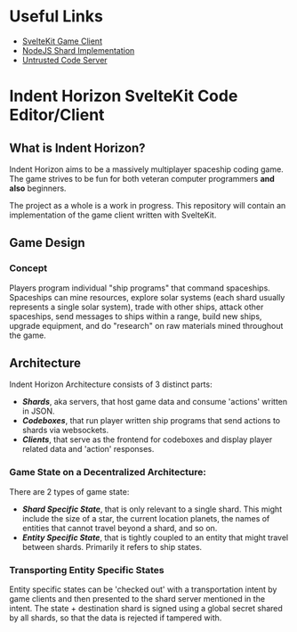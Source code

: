 # Useful Links

- [SvelteKit Game Client](https://github.com/ikealmighty/indenthorizon-www)
- [NodeJS Shard Implementation](https://github.com/ikealmighty/indenthorizon-shard)
- [Untrusted Code Server](https://github.com/ikealmighty/indenthorizon-codebox)

# Indent Horizon SvelteKit Code Editor/Client

## What is Indent Horizon?

Indent Horizon aims to be a massively multiplayer spaceship coding game. The game strives to be fun for both veteran computer programmers **and also** beginners.

The project as a whole is a work in progress. This repository will contain an implementation of the game client written with SvelteKit.

## Game Design

### Concept

Players program individual "ship programs" that command spaceships. Spaceships can mine resources, explore solar systems (each shard usually represents a single solar system), trade with other ships, attack other spaceships, send messages to ships within a range, build new ships, upgrade equipment, and do "research" on raw materials mined throughout the game.

## Architecture

Indent Horizon Architecture consists of 3 distinct parts:

- **_Shards_**, aka servers, that host game data and consume 'actions' written in JSON.
- **_Codeboxes_**, that run player written ship programs that send actions to shards via websockets.
- **_Clients_**, that serve as the frontend for codeboxes and display player related data and 'action' responses.

### Game State on a Decentralized Architecture:

There are 2 types of game state:

- **_Shard Specific State_**, that is only relevant to a single shard. This might include the size of a star, the current location planets, the names of entities that cannot travel beyond a shard, and so on.
- **_Entity Specific State_**, that is tightly coupled to an entity that might travel between shards. Primarily it refers to ship states.

### Transporting Entity Specific States

Entity specific states can be 'checked out' with a transportation intent by game clients and then presented to the shard server mentioned in the intent. The state + destination shard is signed using a global secret shared by all shards, so that the data is rejected if tampered with.
